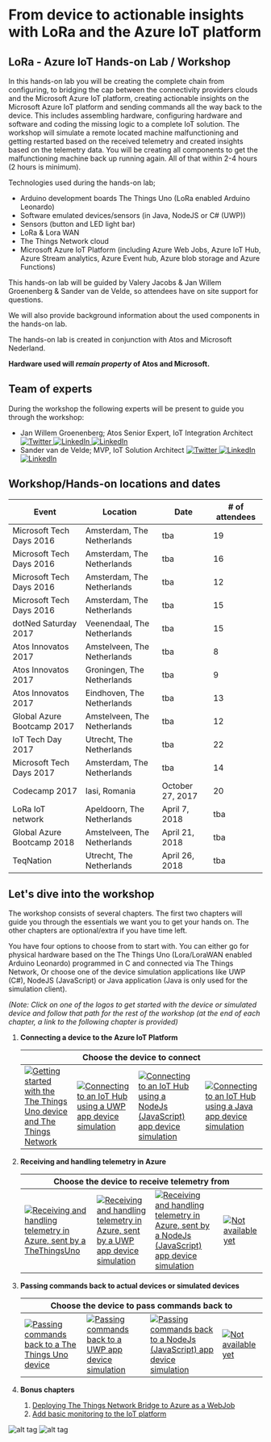 # From device to actionable insights with LoRa and the Azure IoT platform 
## LoRa - Azure IoT Hands-on Lab / Workshop

In this hands-on lab you will be creating the complete chain from configuring, to bridging the cap between the connectivity providers clouds and the Microsoft Azure IoT platform, creating actionable insights on the Microsoft Azure IoT platform and sending commands all the way back to the device. 
This includes assembling hardware, configuring hardware and software and coding the missing logic to a complete IoT solution.
The workshop will simulate a remote located machine malfunctioning and getting restarted based on the received telemetry and created insights based on the telemetry data. 
You will be creating all components to get the malfunctioning machine back up running again. 
All of that within 2-4 hours (2 hours is minimum). 

Technologies used during the hands-on lab; 
* Arduino development boards The Things Uno (LoRa enabled Arduino Leonardo) 
* Software emulated devices/sensors (in Java, NodeJS or C# (UWP)) 
* Sensors (button and LED light bar)
* LoRa & Lora WAN 
* The Things Network cloud
* Microsoft Azure IoT Platform (including Azure Web Jobs, Azure IoT Hub, Azure Stream analytics, Azure Event hub, Azure blob storage and Azure Functions)

This hands-on lab will be guided by Valery Jacobs & Jan Willem Groenenberg & Sander van de Velde, so attendees have on site support for questions. 

We will also provide background information about the used components in the hands-on lab. 

The hands-on lab is created in conjunction with Atos and Microsoft Nederland. 

**Hardware used will *remain property* of Atos and Microsoft.**

## Team of experts

During the workshop the following experts will be present to guide you through the workshop:

- Jan Willem Groenenberg; Atos Senior Expert, IoT Integration Architect [ ![Twitter](img/social/twitter.png) ](https://twitter.com/jeeweetje) [ ![LinkedIn](img/social/linkedin.png) ](https://www.linkedin.com/in/jwgroenenberg/) [ ![LinkedIn](img/social/wordpress.png) ](https://jeeweetje.net)
- Sander van de Velde; MVP, IoT Solution Architect [ ![Twitter](img/social/twitter.png) ](https://twitter.com/svelde) [ ![LinkedIn](img/social/linkedin.png) ](https://www.linkedin.com/in/sandervandevelde/) [ ![LinkedIn](img/social/wordpress.png) ](https://blog.vandevelde-online.com)

## Workshop/Hands-on locations and dates

| Event | Location | Date |  # of attendees  |
| --- | --- | --- | --- |
| Microsoft Tech Days 2016 | Amsterdam, The Netherlands | tba | 19 |
| Microsoft Tech Days 2016 | Amsterdam, The Netherlands | tba | 16 |
| Microsoft Tech Days 2016 | Amsterdam, The Netherlands | tba | 12 |
| Microsoft Tech Days 2016 | Amsterdam, The Netherlands | tba | 15 |
| dotNed Saturday 2017 | Veenendaal, The Netherlands | tba | 15 |
| Atos Innovatos 2017 | Amstelveen, The Netherlands | tba | 8 |
| Atos Innovatos 2017 | Groningen, The Netherlands | tba | 9 |
| Atos Innovatos 2017 | Eindhoven, The Netherlands | tba | 13 |
| Global Azure Bootcamp 2017 | Amstelveen, The Netherlands | tba | 12 |
| IoT Tech Day 2017 | Utrecht, The Netherlands | tba | 22 |
| Microsoft Tech Days 2017 | Amsterdam, The Netherlands | tba | 14 |
| Codecamp 2017 | Iasi, Romania | October 27, 2017 | 20 |
| LoRa IoT network | Apeldoorn, The Netherlands | April 7, 2018 | tba |
| Global Azure Bootcamp 2018 | Amstelveen, The Netherlands | April 21, 2018 | tba |
| TeqNation | Utrecht, The Netherlands | April 26, 2018 | tba |



## Let's dive into the workshop

The workshop consists of several chapters. The first two chapters will guide you through the essentials we want you to get your hands on. The other chapters are optional/extra if you have time left.

You have four options to choose from to start with. You can either go for physical hardware based on the The Things Uno (Lora/LoraWAN enabled Arduino Leonardo) programmed in C and connected via The Things Network, Or choose one of the device simulation applications like UWP (C#), NodeJS (JavaScript) or Java application (Java is only used for the simulation client). 
 
_(Note: Click on one of the logos to get started with the device or simulated device and follow that path for the rest of the workshop (at the end of each chapter, a link to the following chapter is provided)_

1. **Connecting a device to the Azure IoT Platform**

    <table>
        <thead>
        <tr>
            <th colspan="4">Choose the device to connect</th>    
        </tr>
        <thead>
        <tbody>
        <tr>
            <td>
                <a href="TheThingsNetwork.md"><img src="img/Options/arduino.png" alt="Getting started with the The Things Uno device and The Things Network" /></a>
            </td>
            <td>
                <a href="UwpToIotHub.md"><img src="img/Options/windows.png" alt="Connecting to an IoT Hub using a UWP app device simulation" /></a>
            </td>
            <td>
                <a href="NodeJsToIotHub.md"><img src="img/Options/nodejs.png" alt="Connecting to an IoT Hub using a NodeJs (JavaScript) app device simulation" /></a>
            </td>
            <td>
                <a href="JavaToIotHub.md"><img src="img/Options/java.png" alt="Connecting to an IoT Hub using a Java app device simulation" /></a>
            </td>
        </tr>
        </tbody>
    </table>
    
2. **Receiving and handling telemetry in Azure**

    <table>
        <thead>
        <tr>
            <th colspan="4">Choose the device to receive telemetry from</th>    
        </tr>
        <thead>
        <tbody>
        <tr>
            <td>
                <a href="AzureTTN.md"><img src="img/Options/arduino.png" alt="Receiving and handling telemetry in Azure, sent by a TheThingsUno" /></a>
            </td>
            <td>
                <a href="AzureUWP.md"><img src="img/Options/windows.png" alt="Receiving and handling telemetry in Azure, sent by a UWP app device simulation" /></a>
            </td>
            <td>
                <a href="AzureNodeJs.md"><img src="img/Options/nodejs.png" alt="Receiving and handling telemetry in Azure, sent by a NodeJs (JavaScript) app device simulation" /></a>
            </td>
            <td>
                <a href="#"><img src="img/Options/java-optout.png" alt="Not available yet" /></a>
            </td>
        </tr>
        </tbody>
    </table>

3. **Passing commands back to actual devices or simulated devices**

    <table>
        <thead>
        <tr>
            <th colspan="4">Choose the device to pass commands back to</th>    
        </tr>
        <thead>
        <tbody>
        <tr>
            <td>
                <a href="CommandsTTN.md"><img src="img/Options/arduino.png" alt="Passing commands back to a The Things Uno device" /></a>
            </td>
            <td>
                <a href="CommandsUwp.md"><img src="img/Options/windows.png" alt="Passing commands back to a UWP app device simulation" /></a>
            </td>
            <td>
                <a href="CommandsNodeJs.md"><img src="img/Options/nodejs.png" alt="Passing commands back to a NodeJs (JavaScript) app device simulation" /></a>
            </td>
            <td>
                <a href="#"><img src="img/Options/java-optout.png" alt="Not available yet" /></a>
            </td>
        </tr>
        </tbody>
    </table>

4. **Bonus chapters**
   1. [Deploying The Things Network Bridge to Azure as a WebJob](Webjob.md)
   2. [Add basic monitoring to the IoT platform](IoTPatformMonitoring.md)


![alt tag](img/logos/microsoft.jpg) ![alt tag](img/logos/atos.png)
